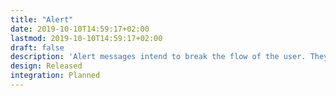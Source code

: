 ```yaml
---
title: "Alert"
date: 2019-10-10T14:59:17+02:00
lastmod: 2019-10-10T14:59:17+02:00
draft: false
description: 'Alert messages intend to break the flow of the user. They aim to raise awareness about key decisions that users have to make.'
design: Released
integration: Planned
---
```



